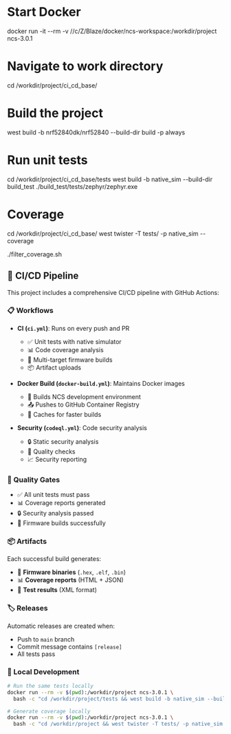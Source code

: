 # Start Docker
docker run -it --rm -v //c/Z/Blaze/docker/ncs-workspace:/workdir/project ncs-3.0.1

# Navigate to work directory
cd /workdir/project/ci_cd_base/

# Build the project
west build -b nrf52840dk/nrf52840 --build-dir build -p always

# Run unit tests
cd /workdir/project/ci_cd_base/tests
west build -b native_sim --build-dir build_test
./build_test/tests/zephyr/zephyr.exe

# Coverage
cd /workdir/project/ci_cd_base/
west twister -T tests/ -p native_sim --coverage

./filter_coverage.sh

## 🚀 CI/CD Pipeline

This project includes a comprehensive CI/CD pipeline with GitHub Actions:

### 📋 Workflows

- **CI (`ci.yml`)**: Runs on every push and PR
  - ✅ Unit tests with native simulator
  - 📊 Code coverage analysis
  - 🔧 Multi-target firmware builds
  - 📦 Artifact uploads

- **Docker Build (`docker-build.yml`)**: Maintains Docker images
  - 🐳 Builds NCS development environment
  - 📤 Pushes to GitHub Container Registry
  - 💾 Caches for faster builds

- **Security (`codeql.yml`)**: Code security analysis
  - 🔒 Static security analysis
  - 🐛 Quality checks
  - 📈 Security reporting

### 🎯 Quality Gates

- ✅ All unit tests must pass
- 📊 Coverage reports generated
- 🔒 Security analysis passed
- 🔧 Firmware builds successfully

### 📦 Artifacts

Each successful build generates:
- 💾 **Firmware binaries** (`.hex`, `.elf`, `.bin`)
- 📊 **Coverage reports** (HTML + JSON)
- 🧪 **Test results** (XML format)

### 🏷️ Releases

Automatic releases are created when:
- Push to `main` branch
- Commit message contains `[release]`
- All tests pass

### 🔧 Local Development

```bash
# Run the same tests locally
docker run --rm -v $(pwd):/workdir/project ncs-3.0.1 \
  bash -c "cd /workdir/project/tests && west build -b native_sim --build-dir build_test && ./build_test/tests/zephyr/zephyr.exe"

# Generate coverage locally
docker run --rm -v $(pwd):/workdir/project ncs-3.0.1 \
  bash -c "cd /workdir/project && west twister -T tests/ -p native_sim --coverage"
```